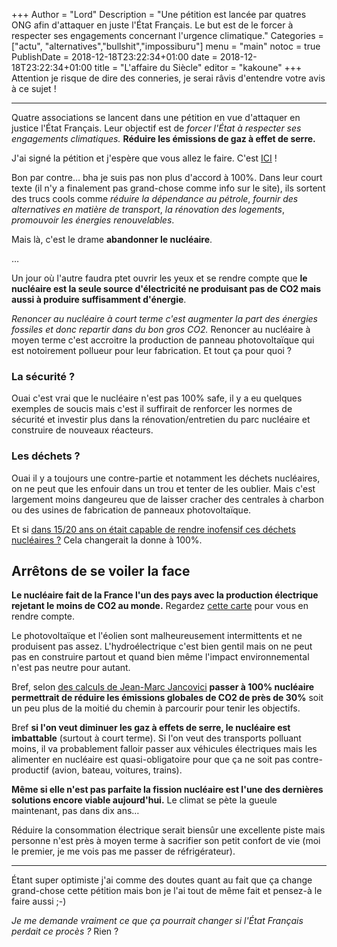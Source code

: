 +++
Author = "Lord"
Description = "Une pétition est lancée par quatres ONG afin d'attaquer en juste l'État Français. Le but est de le forcer à respecter ses engagements concernant l'urgence climatique."
Categories = ["actu", "alternatives","bullshit","impossiburu"]
menu = "main"
notoc = true
PublishDate = 2018-12-18T23:22:34+01:00
date = 2018-12-18T23:22:34+01:00
title = "L'affaire du Siècle"
editor = "kakoune"
+++
Attention je risque de dire des conneries, je serai râvis d'entendre votre avis à ce sujet !

------------------------
Quatre associations se lancent dans une pétition en vue d'attaquer en justice l'État Français.
Leur objectif est de *forcer l'État à respecter ses engagements climatiques.*
**Réduire les émissions de gaz à effet de serre.**

J'ai signé la pétition et j'espère que vous allez le faire.
C'est [ICI](https://laffairedusiecle.net/) !

Bon par contre… bha je suis pas non plus d'accord à 100%.
Dans leur court texte (il n'y a finalement pas grand-chose comme info sur le site), ils sortent des trucs cools comme *réduire la dépendance au pétrole*, *fournir des alternatives en matière de transport*, *la rénovation des logements*, *promouvoir les énergies renouvelables*.

Mais là, c'est le drame **abandonner le nucléaire**.

…

Un jour où l'autre faudra ptet ouvrir les yeux et se rendre compte que **le nucléaire est la seule source d'électricité ne produisant pas de CO2 mais aussi à produire suffisamment d'énergie**.

*Renoncer au nucléaire à court terme c'est augmenter la part des énergies fossiles et donc repartir dans du bon gros CO2.*
Renoncer au nucléaire à moyen terme c'est accroitre la production de panneau photovoltaïque qui est notoirement pollueur pour leur fabrication.
Et tout ça pour quoi ?

### La sécurité ?
Ouai c'est vrai que le nucléaire n'est pas 100% safe, il y a eu quelques exemples de soucis mais c'est il suffirait de renforcer les normes de sécurité et investir plus dans la rénovation/entretien du parc nucléaire et construire de nouveaux réacteurs.

### Les déchets ?
Ouai il y a toujours une contre-partie et notamment les déchets nucléaires, on ne peut que les enfouir dans un trou et tenter de les oublier.
Mais c'est largement moins dangeureu que de laisser cracher des centrales à charbon ou des usines de fabrication de panneaux photovoltaïque.

Et si [dans 15/20 ans on était capable de rendre inofensif ces déchets nucléaires ?](http://theconversation.com/conversation-avec-gerard-mourou-prix-nobel-de-physique-2018-104338)
Cela changerait la donne à 100%.

## Arrêtons de se voiler la face
**Le nucléaire fait de la France l'un des pays avec la production électrique rejetant le moins de CO2 au monde.**
Regardez [cette carte](https://www.electricitymap.org/?page=country&solar=true&remote=true&wind=true&countryCode=FR) pour vous en rendre compte.

Le photovoltaïque et l'éolien sont malheureusement intermittents et ne produisent pas assez.
L'hydroélectrique c'est bien gentil mais on ne peut pas en construire partout et quand bien même l'impact environnemental n'est pas neutre pour autant.

Bref, selon [des calculs de Jean-Marc Jancovici](https://jancovici.com/transition-energetique/nucleaire/faut-il-remplacer-le-nucleaire-par-des-centrales-a-gaz/) **passer à 100% nucléaire permettrait de réduire les émissions globales de CO2 de près de 30%** soit un peu plus de la moitié du chemin à parcourir pour tenir les objectifs.

Bref **si l'on veut diminuer les gaz à effets de serre, le nucléaire est imbattable** (surtout à court terme).
Si l'on veut des transports polluant moins, il va probablement falloir passer aux véhicules électriques mais les alimenter en nucléaire est quasi-obligatoire pour que ça ne soit pas contre-productif (avion, bateau, voitures, trains).

**Même si elle n'est pas parfaite la fission nucléaire est l'une des dernières solutions encore viable aujourd'hui.**
Le climat se pète la gueule maintenant, pas dans dix ans…

Réduire la consommation électrique serait biensûr une excellente piste mais personne n'est près à moyen terme à sacrifier son petit confort de vie (moi le premier, je me vois pas me passer de réfrigérateur).

--------------

Étant super optimiste j'ai comme des doutes quant au fait que ça change grand-chose cette pétition mais bon je l'ai tout de même fait et pensez-à le faire aussi ;-)

*Je me demande vraiment ce que ça pourrait changer si l'État Français perdait ce procès ?*
Rien ?
